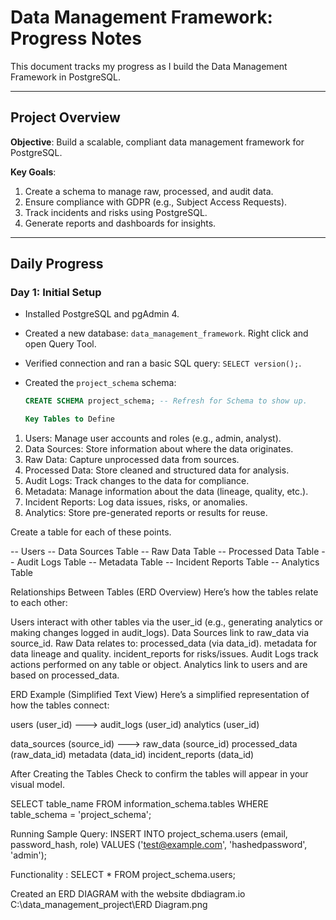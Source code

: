 # Data Management Framework: Progress Notes

This document tracks my progress as I build the Data Management Framework in PostgreSQL.

---

## Project Overview
**Objective**: Build a scalable, compliant data management framework for PostgreSQL.

**Key Goals**:
1. Create a schema to manage raw, processed, and audit data.
2. Ensure compliance with GDPR (e.g., Subject Access Requests).
3. Track incidents and risks using PostgreSQL.
4. Generate reports and dashboards for insights.

---

## Daily Progress

### Day 1: Initial Setup
- Installed PostgreSQL and pgAdmin 4.
- Created a new database: `data_management_framework`. Right click and open Query Tool.
- Verified connection and ran a basic SQL query: `SELECT version();`.

- Created the `project_schema` schema:
  ```sql
  CREATE SCHEMA project_schema; -- Refresh for Schema to show up. 

  Key Tables to Define
1. Users: Manage user accounts and roles (e.g., admin, analyst).
2. Data Sources: Store information about where the data originates.
3. Raw Data: Capture unprocessed data from sources.
4. Processed Data: Store cleaned and structured data for analysis.
5. Audit Logs: Track changes to the data for compliance.
6. Metadata: Manage information about the data (lineage, quality, etc.).
7. Incident Reports: Log data issues, risks, or anomalies.
8. Analytics: Store pre-generated reports or results for reuse.

Create a table for each of these points.

-- Users
-- Data Sources Table
-- Raw Data Table
-- Processed Data Table
-- Audit Logs Table
-- Metadata Table
-- Incident Reports Table
-- Analytics Table

Relationships Between Tables (ERD Overview)
Here’s how the tables relate to each other:

Users interact with other tables via the user_id (e.g., generating analytics or making changes logged in audit_logs).
Data Sources link to raw_data via source_id.
Raw Data relates to:
processed_data (via data_id).
metadata for data lineage and quality.
incident_reports for risks/issues.
Audit Logs track actions performed on any table or object.
Analytics link to users and are based on processed_data.

ERD Example (Simplified Text View)
Here’s a simplified representation of how the tables connect:

users (user_id) ---> audit_logs (user_id)
                     analytics (user_id)

data_sources (source_id) ---> raw_data (source_id)
                               processed_data (raw_data_id)
                               metadata (data_id)
                               incident_reports (data_id)

After Creating the Tables Check to confirm the tables will appear in your visual model. 

SELECT table_name
FROM information_schema.tables
WHERE table_schema = 'project_schema';

Running Sample Query: 
INSERT INTO project_schema.users (email, password_hash, role)
VALUES ('test@example.com', 'hashedpassword', 'admin');

Functionality : 
SELECT * FROM project_schema.users;

Created an ERD DIAGRAM with the website dbdiagram.io
C:\data_management_project\ERD Diagram.png

